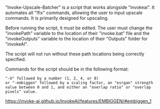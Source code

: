 "Invoke-Upscale-Batcher" is a script that works alongside "invokeai". It automates all "!fix" commands, allowing the user to input upscale commands. It is primarily designed for upscaling.

Before running the script, it must be edited. The user must change the "invokePath" variable to the location of their "invoke.bat" file and the "invokeOutputs" variable to the location of their "Outputs" folder for "invokeAI". 

The script will not run without these path locations being correctly specified.

Commands for the script should be in the following format:

    "-U" followed by a number (1, 2, 4, or 8)
    or "-embiggen" followed by a scaling factor, an "esrgan" strength value between 0 and 1, and either an "overlap ratio" or "overlap pixels" value.

https://invoke-ai.github.io/InvokeAI/features/EMBIGGEN/#embiggen_1
